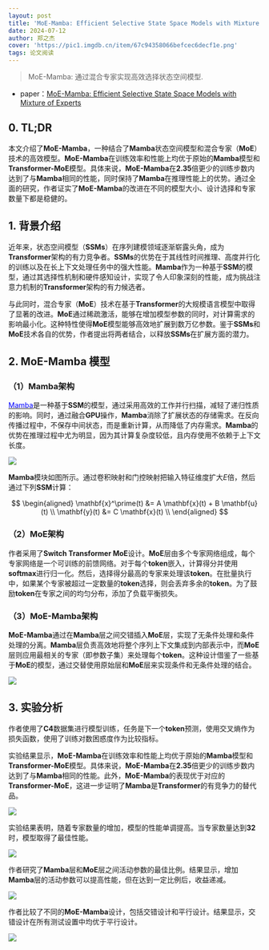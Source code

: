 ```yaml
---
layout: post
title: 'MoE-Mamba: Efficient Selective State Space Models with Mixture of Experts'
date: 2024-07-12
author: 郑之杰
cover: 'https://pic1.imgdb.cn/item/67c94358066befcec6decf1e.png'
tags: 论文阅读
---
```


> MoE-Mamba: 通过混合专家实现高效选择状态空间模型.

- paper：[MoE-Mamba: Efficient Selective State Space Models with Mixture of Experts](https://arxiv.org/abs/2401.04081)

## 0. TL;DR

本文介绍了**MoE-Mamba**，一种结合了**Mamba**状态空间模型和混合专家（**MoE**）技术的高效模型。**MoE-Mamba**在训练效率和性能上均优于原始的**Mamba**模型和**Transformer-MoE**模型。具体来说，**MoE-Mamba**在**2.35**倍更少的训练步数内达到了与**Mamba**相同的性能，同时保持了**Mamba**在推理性能上的优势。通过全面的研究，作者证实了**MoE-Mamba**的改进在不同的模型大小、设计选择和专家数量下都是稳健的。

## 1. 背景介绍

近年来，状态空间模型（**SSMs**）在序列建模领域逐渐崭露头角，成为**Transformer**架构的有力竞争者。**SSMs**的优势在于其线性时间推理、高度并行化的训练以及在长上下文处理任务中的强大性能。**Mamba**作为一种基于**SSM**的模型，通过其选择性机制和硬件感知设计，实现了令人印象深刻的性能，成为挑战注意力机制的**Transformer**架构的有力候选者。

与此同时，混合专家（**MoE**）技术在基于**Transformer**的大规模语言模型中取得了显著的改进。**MoE**通过稀疏激活，能够在增加模型参数的同时，对计算需求的影响最小化。这种特性使得**MoE**模型能够高效地扩展到数万亿参数。鉴于**SSMs**和**MoE**技术各自的优势，作者提出将两者结合，以释放**SSMs**在扩展方面的潜力。


## 2. MoE-Mamba 模型

### （1）Mamba架构

[<font color=blue>Mamba</font>](https://0809zheng.github.io/2024/07/10/mamba.html)是一种基于**SSM**的模型，通过采用高效的工作并行扫描，减轻了递归性质的影响。同时，通过融合**GPU**操作，**Mamba**消除了扩展状态的存储需求。在反向传播过程中，不保存中间状态，而是重新计算，从而降低了内存需求。**Mamba**的优势在推理过程中尤为明显，因为其计算复杂度较低，且内存使用不依赖于上下文长度。

![](https://pic1.imgdb.cn/item/67c9445f066befcec6ded20d.png)

**Mamba**模块如图所示。通过卷积映射和门控映射把输入特征维度扩大$E$倍，然后通过下列**SSM**计算：

$$
\begin{aligned}
\mathbf{x}^\prime(t) &= A \mathbf{x}(t) + B \mathbf{u}(t) \\
\mathbf{y}(t) &= C \mathbf{x}(t) \\
\end{aligned}
$$

### （2）MoE架构

作者采用了**Switch Transformer MoE**设计。**MoE**层由多个专家网络组成，每个专家网络是一个可训练的前馈网络。对于每个**token**嵌入，计算得分并使用**softmax**进行归一化。然后，选择得分最高的专家来处理该**token**。在批量执行中，如果某个专家被超过一定数量的**token**选择，则会丢弃多余的**token**。为了鼓励**token**在专家之间的均匀分布，添加了负载平衡损失。

### （3）MoE-Mamba架构

**MoE-Mamba**通过在**Mamba**层之间交错插入**MoE**层，实现了无条件处理和条件处理的分离。**Mamba**层负责高效地将整个序列上下文集成到内部表示中，而**MoE**层则应用最相关的专家（即参数子集）来处理每个**token**。这种设计借鉴了一些基于**MoE**的模型，通过交替使用原始层和**MoE**层来实现条件和无条件处理的结合。

![](https://pic1.imgdb.cn/item/67c94566066befcec6ded3da.png)


## 3. 实验分析

作者使用了**C4**数据集进行模型训练，任务是下一个**token**预测，使用交叉熵作为损失函数，使用了训练对数困惑度作为比较指标。

实验结果显示，**MoE-Mamba**在训练效率和性能上均优于原始的**Mamba**模型和**Transformer-MoE**模型。具体来说，**MoE-Mamba**在**2.35**倍更少的训练步数内达到了与**Mamba**相同的性能。此外，**MoE-Mamba**的表现优于对应的**Transformer-MoE**，这进一步证明了**Mamba**是**Transformer**的有竞争力的替代品。

![](https://pic1.imgdb.cn/item/67c9440a066befcec6ded10d.png)

实验结果表明，随着专家数量的增加，模型的性能单调提高。当专家数量达到**32**时，模型取得了最佳性能。

![](https://pic1.imgdb.cn/item/67c94604066befcec6ded4b4.png)

作者研究了**Mamba**层和**MoE**层之间活动参数的最佳比例。结果显示，增加**Mamba**层的活动参数可以提高性能，但在达到一定比例后，收益递减。

![](https://pic1.imgdb.cn/item/67c94640066befcec6ded54a.png)

作者比较了不同的**MoE-Mamba**设计，包括交错设计和平行设计。结果显示，交错设计在所有测试设置中均优于平行设计。

![](https://pic1.imgdb.cn/item/67c9467f066befcec6ded589.png)


